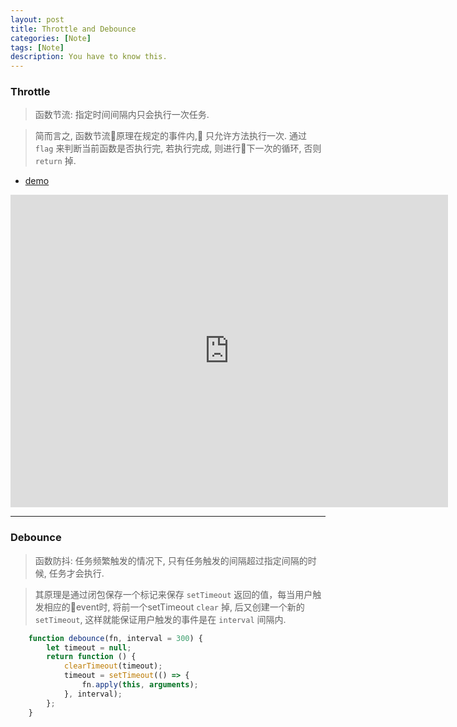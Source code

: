```yaml
---
layout: post
title: Throttle and Debounce
categories: [Note]
tags: [Note]
description: You have to know this.
---
```


### Throttle
> 函数节流: 指定时间间隔内只会执行一次任务.

> 简而言之, 函数节流原理在规定的事件内, 只允许方法执行一次. 通过 `flag` 来判断当前函数是否执行完, 若执行完成, 则进行下一次的循环, 否则 `return` 掉.

* [demo](https://jsbin.com/pakapulane/embed?html,js,console,output)

<iframe src="https://jsbin.ably.io/unidir/1/edit" width="700px" height="500px" frameborder="0" scrolling="no"></iframe>

-----

### Debounce
> 函数防抖: 任务频繁触发的情况下, 只有任务触发的间隔超过指定间隔的时候, 任务才会执行.

> 其原理是通过闭包保存一个标记来保存 `setTimeout` 返回的值，每当用户触发相应的event时, 将前一个setTimeout `clear` 掉, 后又创建一个新的 `setTimeout`, 这样就能保证用户触发的事件是在 `interval` 间隔内.

```js
    function debounce(fn, interval = 300) {
        let timeout = null;
        return function () {
            clearTimeout(timeout);
            timeout = setTimeout(() => {
                fn.apply(this, arguments);
            }, interval);
        };
    }
```